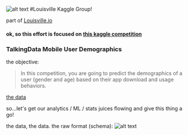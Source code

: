 ![alt text](https://kaggle2.blob.core.windows.net/competitions/kaggle/3136/media/kaggle-transparent.svg "Louisville Kaggle Competitors")
#Louisville Kaggle Group!

part of [Louisville.io](http://louisville.io)

#### ok, so this effort is focused on [this kaggle competition](https://www.kaggle.com/c/talkingdata-mobile-user-demographics)
### TalkingData Mobile User Demographics

the objective:

> In this competition, you are going to predict the demographics of a user (gender and age) based on their app download and usage behaviors. 

[the data](https://www.kaggle.com/c/talkingdata-mobile-user-demographics/data)

so...let's get our analytics / ML / stats juices flowing and give this thing a go!

the data, the data.  the raw format (schema):
![alt text](http://imgur.com/a/dbAEh "the data")


